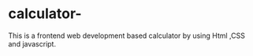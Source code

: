 # calculator-
This  is a frontend web development based calculator  by using Html ,CSS  and javascript.

